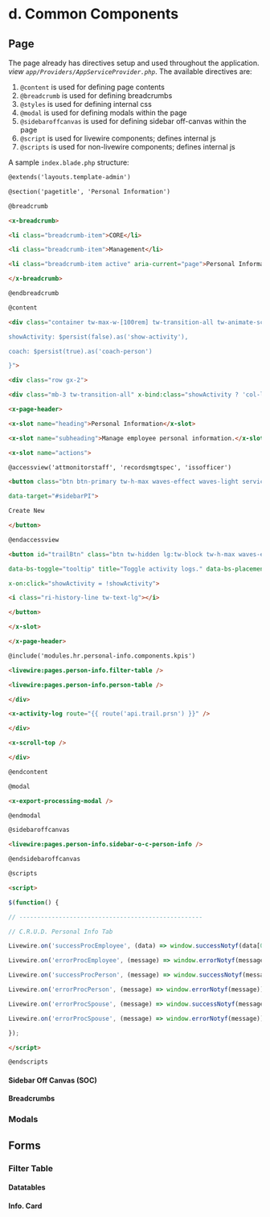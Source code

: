 # d. Common Components

## Page

The page already has directives setup and used throughout the application. *view `app/Providers/AppServiceProvider.php`*. The available directives are:

1. `@content` is used for defining page contents
2. `@breadcrumb` is used for defining breadcrumbs
3. `@styles` is used for defining internal css
4. `@modal` is used for defining modals within the page
5. `@sidebaroffcanvas` is used for defining sidebar off-canvas within the page
6. `@script` is used for livewire components; defines internal js
7. `@scripts` is used for non-livewire components; defines internal js

A sample `index.blade.php` structure:

```html
@extends('layouts.template-admin')

@section('pagetitle', 'Personal Information')

@breadcrumb

<x-breadcrumb>

<li class="breadcrumb-item">CORE</li>

<li class="breadcrumb-item">Management</li>

<li class="breadcrumb-item active" aria-current="page">Personal Information</li>

</x-breadcrumb>

@endbreadcrumb

@content

<div class="container tw-max-w-[100rem] tw-transition-all tw-animate-scale-up" x-data="{

showActivity: $persist(false).as('show-activity'),

coach: $persist(true).as('coach-person')

}">

<div class="row gx-2">

<div class="mb-3 tw-transition-all" x-bind:class="showActivity ? 'col-lg-10' : 'col-lg-12'">

<x-page-header>

<x-slot name="heading">Personal Information</x-slot>

<x-slot name="subheading">Manage employee personal information.</x-slot>

<x-slot name="actions">

@accessview('attmonitorstaff', 'recordsmgtspec', 'issofficer')

<button class="btn btn-primary tw-h-max waves-effect waves-light service-panel-toggle tw-px-5"

data-target="#sidebarPI">

Create New

</button>

@endaccessview

<button id="trailBtn" class="btn tw-hidden lg:tw-block tw-h-max waves-effect waves-dark"

data-bs-toggle="tooltip" title="Toggle activity logs." data-bs-placement="bottom"

x-on:click="showActivity = !showActivity">

<i class="ri-history-line tw-text-lg"></i>

</button>

</x-slot>

</x-page-header>

@include('modules.hr.personal-info.components.kpis')

<livewire:pages.person-info.filter-table />

<livewire:pages.person-info.person-table />

</div>

<x-activity-log route="{{ route('api.trail.prsn') }}" />

</div>

<x-scroll-top />

</div>

@endcontent

@modal

<x-export-processing-modal />

@endmodal

@sidebaroffcanvas

<livewire:pages.person-info.sidebar-o-c-person-info />

@endsidebaroffcanvas

@scripts

<script>

$(function() {

// ---------------------------------------------------

// C.R.U.D. Personal Info Tab

Livewire.on('successProcEmployee', (data) => window.successNotyf(data[0].message));

Livewire.on('errorProcEmployee', (message) => window.errorNotyf(message));

Livewire.on('successProcPerson', (message) => window.successNotyf(message));

Livewire.on('errorProcPerson', (message) => window.errorNotyf(message));

Livewire.on('errorProcSpouse', (message) => window.successNotyf(message));

Livewire.on('errorProcSpouse', (message) => window.errorNotyf(message));

});

</script>

@endscripts
```

#### Sidebar Off Canvas (SOC)

#### Breadcrumbs 

### Modals

## Forms

### Filter Table

#### Datatables

#### Info. Card

